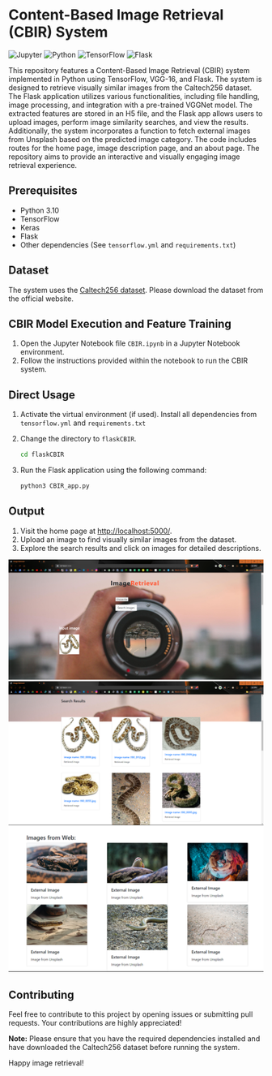 # Content-Based Image Retrieval (CBIR) System

![Jupyter](https://img.shields.io/badge/Jupyter-F37626.svg?logo=Jupyter&logoColor=white)
![Python](https://img.shields.io/badge/Python-3776AB.svg?logo=Python&logoColor=white)
![TensorFlow](https://img.shields.io/badge/TensorFlow-FF6F00.svg?logo=TensorFlow&logoColor=white)
![Flask](https://img.shields.io/badge/Flask-000000.svg?logo=Flask&logoColor=white)

This repository features a Content-Based Image Retrieval (CBIR) system implemented in Python using TensorFlow, VGG-16, and Flask. The system is designed to retrieve visually similar images from the Caltech256 dataset. The Flask application utilizes various functionalities, including file handling, image processing, and integration with a pre-trained VGGNet model. The extracted features are stored in an H5 file, and the Flask app allows users to upload images, perform image similarity searches, and view the results. Additionally, the system incorporates a function to fetch external images from Unsplash based on the predicted image category. The code includes routes for the home page, image description page, and an about page. The repository aims to provide an interactive and visually engaging image retrieval experience.

## Prerequisites

- Python 3.10
- TensorFlow
- Keras
- Flask
- Other dependencies (See `tensorflow.yml` and `requirements.txt`)

## Dataset

The system uses the [Caltech256 dataset](https://data.caltech.edu/records/nyy15-4j048). Please download the dataset from the official website.

## CBIR Model Execution and Feature Training

1. Open the Jupyter Notebook file `CBIR.ipynb` in a Jupyter Notebook environment.
2. Follow the instructions provided within the notebook to run the CBIR system.

## Direct Usage

1. Activate the virtual environment (if used). Install all dependencies from `tensorflow.yml` and `requirements.txt`
2. Change the directory to `flaskCBIR`.

    ```bash
    cd flaskCBIR
    ```

3. Run the Flask application using the following command:

    ```bash
    python3 CBIR_app.py
    ```

## Output

1. Visit the home page at [http://localhost:5000/](http://localhost:5000/).
2. Upload an image to find visually similar images from the dataset.
3. Explore the search results and click on images for detailed descriptions.

![Example Image 1](Img/Img1.png)
![Example Image 2](Img/img2.png)
![Example Image 3](Img/Img3.png)

## Contributing

Feel free to contribute to this project by opening issues or submitting pull requests. Your contributions are highly appreciated!


**Note:** Please ensure that you have the required dependencies installed and have downloaded the Caltech256 dataset before running the system.

Happy image retrieval!
